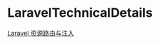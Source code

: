 # LaravelTechnicalDetails

[Laravel 资源路由与注入](https://github.com/Neroxiezi/LaravelTechnicalDetails/projects/1#card-12675782)
